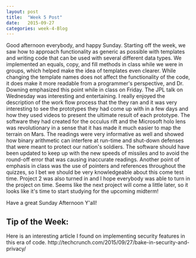 ```yaml
---
layout: post
title:  "Week 5 Post"
date:   2015-09-27
categories: week-4-Blog
---
```

Good afternoon everybody, and happy Sunday.
  Starting off the week, we saw how to approach functionality as generic as possible with templates and writing code
that can be used with several different data types. We implemented an equals, copy, and fill methods in class while we were
in groups, which helped make the idea of templates even clearer. While changing the template names does not affect the functionality of the code, it does make it more readable from a programmer's perspective, and Dr. Downing emphasized this point
while in class on Friday.
  The JPL talk on Wednesday was interesting and entertaining. I really enjoyed the description of the work flow process
that the they ran and it was very interesting to see the prototypes they had come up with in a few days and how they used videos
to present the ultimate result of each prototype. The software they had created for the occulus rift and the Microsoft holo lens
was revolutionary in a sense that it has made it much easier to map the terrain on Mars.
  The readings were very informative as well and showed how binary arithmetic can interfere at run-time and shut-down defenses
that were meant to protect our nation's soldiers. The software should have been updated to keep up with the new speeds of missiles
and to avoid the round-off error that was causing inaccurate readings.
  Another point of emphasis in class was the use of pointers and references throughout the quizzes, so I bet we should be very
knowledgeable about this come test time. Project 2 was also turned in and I hope everybody was able to turn in the project on time. Seems like the next project will come a little later, so it looks like it's time to start studying for the upcoming midterm!

Have a great Sunday Afternoon Y'all!

<h2>Tip of the Week: </h2>
Here is an interesting article I found on implementing security features in this era of code.
http://techcrunch.com/2015/09/27/bake-in-security-and-privacy/ 